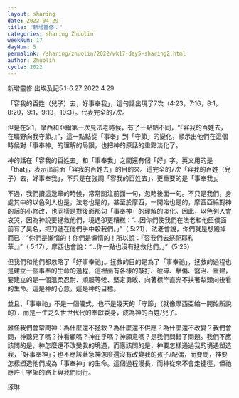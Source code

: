 ```yaml
---
layout: sharing
date: 2022-04-29
title: "新增靈修："
categories: sharing Zhuolin
weekNum: 17
dayNum: 5
permalink: /sharing/zhuolin/2022/wk17-day5-sharing2.html
author: Zhuolin
cycle: 2022
---  
```

新增靈修 出埃及記5.1-6.27
2022.4.29

「容我的百姓（兒子）去，好事奉我」，這句話出現了7次（4:23，7:16，8:1，8:20，9:1，9:13，10:3）。代表完全的7次。 

但是在5:1，摩西和亞綸第一次見法老時候，有了一點點不同，“『容我的百姓去，在曠野向我守節。』”，這一點點從「事奉」到「守節」的變化，顯示出他們在這個時候對「事奉神」的理解的局限，也把神的原話的重點淡化了。

神的話在「容我的百姓去」和「事奉我」之間還有個「好」字，英文用的是「that」，表示出前面「容我的百姓去」的目的來。這完全的7次「容我的百姓（兒子）去，好事奉我」，不只是在強調「容我的百姓去」，更重要的是「事奉我」。

不過，我們讀這幾章的時候，常常關注前面一句，忽略後面一句。不只是我們，身處其中的以色列人也是，法老也是的，甚至於摩西，一開始也是的，摩西亞綸對神的話的小修改，也同樣是對後面那句「事奉神」的理解的淡化。因此，以色列人會哀哭，因為神說要拯救他們，境遇卻更糟糕：“…因你們使我們在法老和他臣僕面前有了臭名，把刀遞在他們手中殺我們。」”（‬ ‭5:21），法老會說，你們就是想跑掉而已：“你們是懶惰的！你們是懶惰的！所以說：『容我們去祭祀耶和華。』”（‬ ‭5:17‬），摩西也會說：“…你一點也沒有拯救他們。」”（5:23‬）

但我們和他們都忽略了「好事奉祂」。拯救的目的是為了「事奉祂」，拯救的過程也是建立一個事奉的生命的過程，這裡面有各樣的敲打、破碎、擊傷、醫治、重建，要建立的是一個溫柔忍耐、順服等候、堅定勇敢、向著標竿直奔不扶著犁頭向後看的生命。這是神的心意，這是神的目標。

並且，「事奉祂」不是一個儀式，也不是幾天的「守節」（就像摩西亞綸一開始所說的），而是一生之久世世代代的奉獻委身，成為神的百姓/兒子。

難怪我們會常問神：為什麼還不拯救？為什麼還不供應？為什麼還不改變？我們會問，神聽見了嗎？神看顧嗎？神在乎嗎？神願意嗎？是我們問錯了問題。我們不應該問的是，神怎麼還不改變我的境遇，而應該問的是，神要怎樣通過我的境遇塑造我，「好事奉神」；也不應該著急神怎麼還沒有改變我的孩子/配偶，而要問，神要怎樣塑造他們成為「事奉神」的生命。這個過程漫長，而神從來不會走捷徑，但祂應許十字架的路上與我們同行。

琢琳
